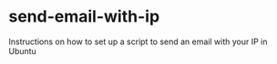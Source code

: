 # send-email-with-ip
Instructions on how to set up a script to send an email with your IP in Ubuntu
